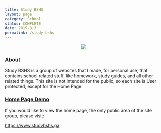 ```yaml
---
title: Study BSHS
layout: page
category: School
status: COMPLETE
date: 2019-8-3
permalink: /study-bshs
---
```


<center><img src="https://www.bradykondek.ga/pics/bshs-logo_50.png"></center>

### <u>About</u>

Study BSHS is a group of websites that I made, for personal use, that contains school related stuff, like homework, study guides, and all other related things.  This site is not intended for the public, so each site is User protected, except for the Home Page.

### <u>Home Page Demo</u>

If you would like to view the home page, the only public area of the site group, please visit:

<a target="_blank" href="https://www.studybshs.ga">https://www.studybshs.ga</a>
